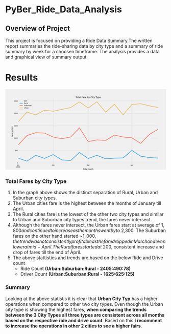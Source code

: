 # PyBer_Ride_Data_Analysis
## Overview of Project
This project is focused on providing a Ride Data Summary.The written report summaries the ride-sharing data by city type and a summary of ride summary by week for a choosen timeframe. The analysis provides a data and graphical view of summary output.
  

# Results

<img src=/analysis/PyBer_Fare_Summary.png alt="Total Fares By City Type Report"/>
      
### Total Fares by City Type
1. In the graph above shows the distinct separation of Rural, Urban and Suburban city types.
2. The Urban cities fare is the highest between the months of January till April.
3. The Rural cities fare is the lowest of the other two city types and similar to Urban and Suburban city types trend, the fares never intersect.
4. Although the fares never intersect, the Urban fares start at average of $1,800 and continued to increase as the months went by to ~$2,300.  The Suburban fares on the other    hand started ~$1,000, the trend was not consistently profitable as the fare dropped in March and even lower at mid-April.  The Rural fares started at ~$200, consistent increase and drop of fares till the end of April.
5. The above stattistics and trends are based on the below Ride and Drive count
   - Ride Count **(Urban:Suburban:Rural - 2405:490:78)**
   - Driver Count **(Urban:Suburban:Rural - 1625:625:125)** 
                                                                                                                                                                     
### Summary
Looking at the above statistis it is clear that **Urban City Typ** has a higher operations when compared to other two city types. Even though the Urban city type is showing the highest fares, **when comparing the trends between the 3 City Types all three types are consistent across all months based on the respective ride and drive count**. Based on this **I recomment to increase the operations in other 2 cities to see a higher fairs**. 
